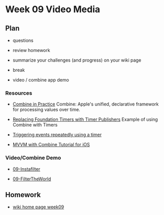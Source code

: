 # Week 09 Video Media

## Plan

- questions

- review homework

- summarize your challenges (and progress) on your wiki page

- break

- video / combine app demo

### Resources

- [Combine in Practice](https://developer.apple.com/videos/play/wwdc2019/721/)
  Combine: Apple's unified, declarative framework for processing values over time.

- [Replacing Foundation Timers with Timer Publishers](https://developer.apple.com/documentation/combine/replacing-foundation-timers-with-timer-publishers)
  Example of using Combine with Timers

- [Triggering events repeatedly using a timer](https://www.hackingwithswift.com/books/ios-swiftui/triggering-events-repeatedly-using-a-timer)

- [MVVM with Combine Tutorial for iOS](https://www.raywenderlich.com/4161005-mvvm-with-combine-tutorial-for-ios)

### Video/Combine Demo

- [09-Instafilter](https://github.com/mobilelabclass-itp/09-Instafilter)

- [09-FilterTheWorld](https://github.com/mobilelabclass-itp/09-FilterTheWorld)

## Homework

- [wiki home page week09](https://github.com/mobilelabclass-itp/content/wiki#week-09-homework)
